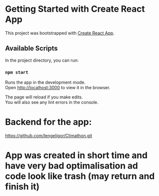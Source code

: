 # Getting Started with Create React App

This project was bootstrapped with [Create React App](https://github.com/facebook/create-react-app).

## Available Scripts

In the project directory, you can run:

### `npm start`

Runs the app in the development mode.\
Open [http://localhost:3000](http://localhost:3000) to view it in the browser.

The page will reload if you make edits.\
You will also see any lint errors in the console.

# Backend for the app: 

https://github.com/lengeligor/Climathon.git

# App was created in short time and have very bad optimalisation ad code look like trash (may return and finish it)
